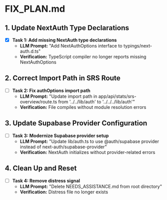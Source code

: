 # FIX_PLAN.md

## 1. Update NextAuth Type Declarations
- [x] **Task 1: Add missing NextAuth type declarations**
  - **LLM Prompt:** "Add NextAuthOptions interface to typings/next-auth.d.ts"
  - **Verification:** TypeScript compiler no longer reports missing NextAuthOptions

## 2. Correct Import Path in SRS Route
- [ ] **Task 2: Fix authOptions import path**
  - **LLM Prompt:** "Update import path in app/api/stats/srs-overview/route.ts from '../../lib/auth' to '../../../lib/auth'"
  - **Verification:** File compiles without module resolution errors

## 3. Update Supabase Provider Configuration
- [ ] **Task 3: Modernize Supabase provider setup**
  - **LLM Prompt:** "Update lib/auth.ts to use @auth/supabase provider instead of next-auth/supabase-provider"
  - **Verification:** NextAuth initializes without provider-related errors

## 4. Clean Up and Reset
- [ ] **Task 4: Remove distress signal**
  - **LLM Prompt:** "Delete NEEDS_ASSISTANCE.md from root directory"
  - **Verification:** Distress file no longer exists